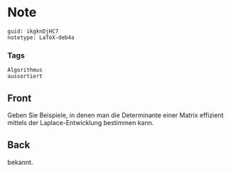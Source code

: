 # Note
```
guid: ikgknDjHC7
notetype: LaTeX-deb4a
```

### Tags
```
Algorithmus
aussortiert
```

## Front
Geben Sie Beispiele, in denen man die Determinante einer Matrix effizient mittels der Laplace-Entwicklung bestimmen kann.

## Back
bekannt.
